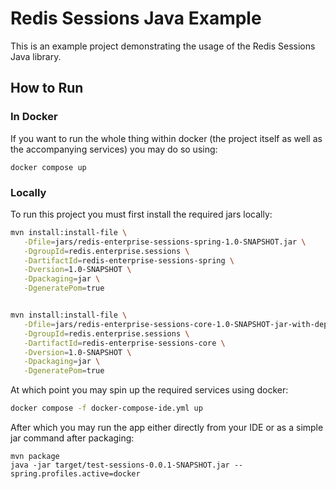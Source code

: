 # Redis Sessions Java Example

This is an example project demonstrating the usage of the Redis Sessions Java library. 

## How to Run

### In Docker

If you want to run the whole thing within docker (the project itself as well as the accompanying services) you may do so using:

```shell
docker compose up
```

### Locally

To run this project you must first install the required jars locally:

```bash
mvn install:install-file \
   -Dfile=jars/redis-enterprise-sessions-spring-1.0-SNAPSHOT.jar \
   -DgroupId=redis.enterprise.sessions \
   -DartifactId=redis-enterprise-sessions-spring \
   -Dversion=1.0-SNAPSHOT \
   -Dpackaging=jar \
   -DgeneratePom=true


mvn install:install-file \
   -Dfile=jars/redis-enterprise-sessions-core-1.0-SNAPSHOT-jar-with-dependencies.jar \
   -DgroupId=redis.enterprise.sessions \
   -DartifactId=redis-enterprise-sessions-core \
   -Dversion=1.0-SNAPSHOT \
   -Dpackaging=jar \
   -DgeneratePom=true
```

At which point you may spin up the required services using docker:

```bash
docker compose -f docker-compose-ide.yml up
```

After which you may run the app either directly from your IDE or as a simple jar command after packaging:

```shell
mvn package
java -jar target/test-sessions-0.0.1-SNAPSHOT.jar --spring.profiles.active=docker
```